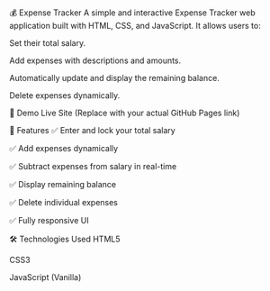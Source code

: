 💰 Expense Tracker
A simple and interactive Expense Tracker web application built with HTML, CSS, and JavaScript. It allows users to:

Set their total salary.

Add expenses with descriptions and amounts.

Automatically update and display the remaining balance.

Delete expenses dynamically.

📸 Demo
Live Site
(Replace with your actual GitHub Pages link)

🚀 Features
✅ Enter and lock your total salary

✅ Add expenses dynamically

✅ Subtract expenses from salary in real-time

✅ Display remaining balance

✅ Delete individual expenses

✅ Fully responsive UI

🛠️ Technologies Used
HTML5

CSS3

JavaScript (Vanilla)

